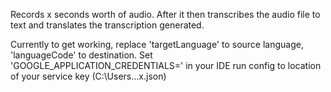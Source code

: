 Records x seconds worth of audio. After it then transcribes the audio file to text and translates the transcription generated.

Currently to get working, replace 'targetLanguage' to source language, 'languageCode' to destination.
Set 'GOOGLE_APPLICATION_CREDENTIALS=' in your IDE run config to location of your service key (C:\Users\...x.json)

